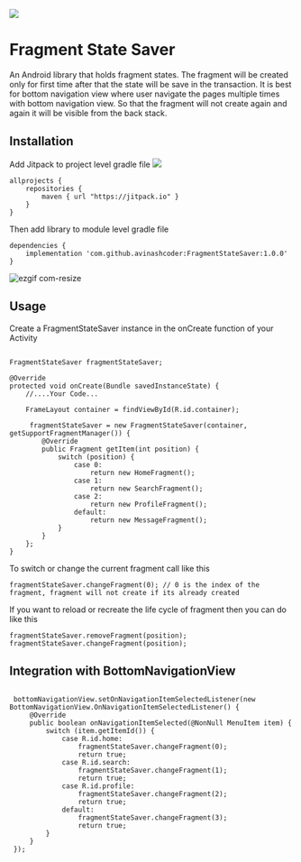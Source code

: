 [![](https://jitpack.io/v/avinashcoder/FragmentStateSaver.svg)](https://jitpack.io/#avinashcoder/FragmentStateSaver)

# Fragment State Saver

An Android library that holds fragment states. The fragment will be created only for first time after that the state will be save in the transaction. It is best for bottom navigation view where user navigate the pages multiple times with bottom navigation view. So that the fragment will not create again and again it will be visible from the back stack.

## Installation

Add Jitpack to project level gradle file     [![](https://jitpack.io/v/avinashcoder/FragmentStateSaver.svg)](https://jitpack.io/#avinashcoder/FragmentStateSaver)

```
allprojects {
    repositories {
        maven { url "https://jitpack.io" }
    }
}
```  

Then add library to module level gradle file
```
dependencies {
	implementation 'com.github.avinashcoder:FragmentStateSaver:1.0.0'
}
```
![ezgif com-resize](https://user-images.githubusercontent.com/34886720/76087019-54003e00-5fdb-11ea-9c03-77b1a49c393a.gif)

## Usage

Create a FragmentStateSaver instance in the onCreate function of your Activity

```

FragmentStateSaver fragmentStateSaver;

@Override
protected void onCreate(Bundle savedInstanceState) {
    //....Your Code...
    
    FrameLayout container = findViewById(R.id.container);

     fragmentStateSaver = new FragmentStateSaver(container, getSupportFragmentManager()) {
        @Override
        public Fragment getItem(int position) {
            switch (position) {
                case 0:
                    return new HomeFragment();
                case 1:
                    return new SearchFragment();
                case 2:
                    return new ProfileFragment();
                default:
                    return new MessageFragment();
            }
        }
    };
}
```

To switch or change the current fragment call like this
```
fragmentStateSaver.changeFragment(0); // 0 is the index of the fragment, fragment will not create if its already created

```
If you want to reload or recreate the life cycle of fragment then you can do like this
```
fragmentStateSaver.removeFragment(position);
fragmentStateSaver.changeFragment(position); 
```

## Integration with BottomNavigationView

```

 bottomNavigationView.setOnNavigationItemSelectedListener(new BottomNavigationView.OnNavigationItemSelectedListener() {
     @Override
     public boolean onNavigationItemSelected(@NonNull MenuItem item) {
         switch (item.getItemId()) {
             case R.id.home:
                 fragmentStateSaver.changeFragment(0);
                 return true;
             case R.id.search:
                 fragmentStateSaver.changeFragment(1);
                 return true;
             case R.id.profile:
                 fragmentStateSaver.changeFragment(2);
                 return true;
             default:
                 fragmentStateSaver.changeFragment(3);
                 return true;
         }
     }
 });
 
 ```
     
     
